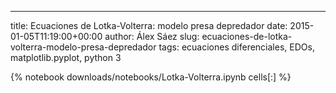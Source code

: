 ---
title: Ecuaciones de Lotka-Volterra: modelo presa depredador
date: 2015-01-05T11:19:00+00:00
author: Álex Sáez
slug: ecuaciones-de-lotka-volterra-modelo-presa-depredador
tags: ecuaciones diferenciales, EDOs, matplotlib.pyplot, python 3


{% notebook downloads/notebooks/Lotka-Volterra.ipynb cells[:] %}
